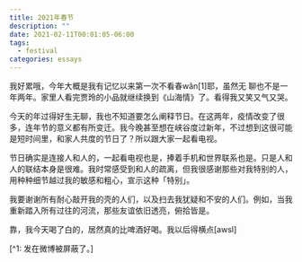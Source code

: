 ```yaml
---
title: 2021年春节
description: ""
date: 2021-02-11T00:01:05-06:00
tags:
  - festival
categories: essays
---
```

我好累哦，今年大概是我有记忆以来第一次不看春wǎn[1]耶，虽然无 聊也不是一年两年。家里人看完贾玲的小品就继续换到《山海情》了。看得我又笑又气又哭。

今天的年过得好生无聊，我也不知道要怎么阐释节日。在这两年，疫情改变了很多，连年节的意义都有所变迁。我今晚甚至想在峡谷度过新年，不过想到这很可能是短时间里，和家人共度的节日了？所以跟大家一起看电视。

节日确实是连接人和人的，一起看电视也是，捧着手机和世界联系也是。只是人和人的联结本身是很难。我时常感受到和人的疏离，但我很感谢那些对我特别的人，用种种细节越过我的敏感和粗心，宣示这种「特别」。

我要谢谢所有耐心敲开我的壳的人们，以及扫去我犹疑和不安的人们。例如，当我重新踏入所有过往的河流，那些友谊依旧透亮，俯拾皆是。

靠，我今天喝了白的，居然真的比啤酒好喝。我以后得横点[awsl]

[^1: 发在微博被屏蔽了。]
